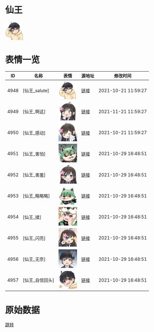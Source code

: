 # 仙王

<img src="./cover.png" height="60" alt="cover" />

# 表情一览

|ID|名称|表情|源地址|修改时间|
|----|----|----|----|----|
|4948|[仙王_salute]|<img src="./pic/004948_%5B仙王_salute%5D.png" height="60" alt="salute"/>|[链接](http://i0.hdslb.com/bfs/emote/2a84dc02b5ddd39c7b196367f1402db0ad5c3c0c.png)|2021-10-21 11:59:27|
|4949|[仙王_啊这]|<img src="./pic/004949_%5B仙王_啊这%5D.png" height="60" alt="啊这"/>|[链接](http://i0.hdslb.com/bfs/emote/3a87269f7c5ef7fbcf2f404b67cc22c0996c3283.png)|2021-11-21 11:59:27|
|4950|[仙王_感动]|<img src="./pic/004950_%5B仙王_感动%5D.png" height="60" alt="感动"/>|[链接](http://i0.hdslb.com/bfs/emote/fea2a2eea5f2539b4aa2f0d417b483ae588eb194.png)|2021-10-21 11:59:27|
|4951|[仙王_害怕]|<img src="./pic/004951_%5B仙王_害怕%5D.png" height="60" alt="害怕"/>|[链接](http://i0.hdslb.com/bfs/emote/b6a68ab9eca829b5844b648b8a7028a4cb556d80.png)|2021-10-29 16:48:51|
|4952|[仙王_害羞]|<img src="./pic/004952_%5B仙王_害羞%5D.png" height="60" alt="害羞"/>|[链接](http://i0.hdslb.com/bfs/emote/d9885623b1d439422ac453c58935e453275e2fd1.png)|2021-10-29 16:48:51|
|4953|[仙王_略略略]|<img src="./pic/004953_%5B仙王_略略略%5D.png" height="60" alt="略略略"/>|[链接](http://i0.hdslb.com/bfs/emote/45526e7d5c2ff698787d2973f9cefe2a24ab759f.png)|2021-10-29 16:48:51|
|4954|[仙王_揉]|<img src="./pic/004954_%5B仙王_揉%5D.png" height="60" alt="揉"/>|[链接](http://i0.hdslb.com/bfs/emote/865731d87295588545230df3a9af7087a988f53a.png)|2021-10-29 16:48:51|
|4955|[仙王_闪亮]|<img src="./pic/004955_%5B仙王_闪亮%5D.png" height="60" alt="闪亮"/>|[链接](http://i0.hdslb.com/bfs/emote/3ba61eb1a24f2e5952f693715a02b0dd8a667d35.png)|2021-10-29 16:48:51|
|4956|[仙王_无奈]|<img src="./pic/004956_%5B仙王_无奈%5D.png" height="60" alt="无奈"/>|[链接](http://i0.hdslb.com/bfs/emote/583afbd53cb559f6b07e433ae2e905b184ad610b.png)|2021-10-29 16:48:51|
|4957|[仙王_自信回头]|<img src="./pic/004957_%5B仙王_自信回头%5D.png" height="60" alt="自信回头"/>|[链接](http://i0.hdslb.com/bfs/emote/baee6dac4adba20a442a8cb0049747d1166592be.png)|2021-10-29 16:48:51|

# 原始数据

[跳转](./raw.json)

